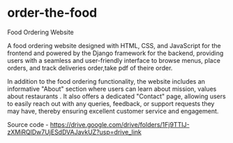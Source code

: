 # order-the-food

Food Ordering Website

A food ordering website designed with HTML, CSS, and JavaScript for the frontend and 
powered by the Django framework for the backend, 
providing users with a seamless and user-friendly interface to browse menus, place orders, and track deliveries order,take pdf of theire order.

In addition to the food ordering functionality, the website includes an informative "About" section where users can learn about mission, values about restaurants . It also offers a dedicated "Contact" page, allowing users to easily reach out with any queries, feedback, or support requests they may have, thereby ensuring excellent customer service and engagement.

Source code - https://drive.google.com/drive/folders/1Fj9TTIJ-zXMiRQlDw7UjESdDVAJavkUZ?usp=drive_link




